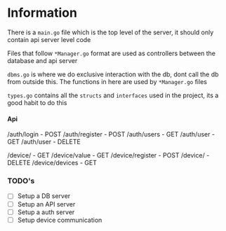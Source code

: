 # Information

There is a `main.go` file which is the top level of the server, it should only contain api server level code

Files that follow `*Manager.go` format are used as controllers between the database and api server

`dbms.go` is where we do exclusive interaction with the db, dont call the db from outside this. The functions in here are used by `*Manager.go` files

`types.go` contains all the `structs` and `interfaces` used in the project, its a good habit to do this



#### Api

/auth/login - POST
/auth/register - POST
/auth/users - GET
/auth/user - GET
/auth/user - DELETE

/device/ - GET
/device/value - GET
/device/register - POST
/device/ - DELETE
/device/devices - GET

### TODO's

- [ ] Setup a DB server
- [ ] Setup an API server
- [ ] Setup a auth server
- [ ] Setup device communication 
